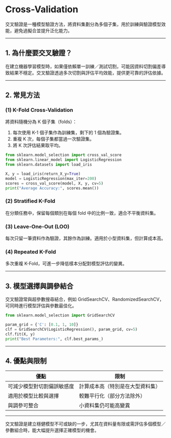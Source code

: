 # Cross-Validation

交叉驗證是一種模型驗證方法，將資料集劃分為多個子集，用於訓練與驗證模型效能，避免過擬合並提升泛化能力。

---

## 1. 為什麼要交叉驗證？

在建立機器學習模型時，如果僅依賴單一訓練／測試切割，可能因資料切割偏差導致結果不穩定。交叉驗證透過多次切割與評估平均效能，提供更可靠的評估依據。

---

## 2. 常見方法

### (1) K-Fold Cross-Validation

將資料隨機分為 K 個子集（folds）：

1. 每次使用 K-1 個子集作為訓練集，剩下的 1 個為驗證集。
2. 重複 K 次，每個子集都當過一次驗證集。
3. 將 K 次評估結果取平均。

```python
from sklearn.model_selection import cross_val_score
from sklearn.linear_model import LogisticRegression
from sklearn.datasets import load_iris

X, y = load_iris(return_X_y=True)
model = LogisticRegression(max_iter=200)
scores = cross_val_score(model, X, y, cv=5)
print("Average Accuracy:", scores.mean())
```

### (2) Stratified K-Fold

在分類任務中，保留每個類別在每個 fold 中的比例一致，適合不平衡資料集。

### (3) Leave-One-Out (LOO)

每次只留一筆資料作為驗證，其餘作為訓練。適用於小型資料集，但計算成本高。

### (4) Repeated K-Fold

多次重複 K-Fold，可進一步降低樣本分配對模型評估的變異。

---

## 3. 模型選擇與調參結合

交叉驗證常與超參數搜尋結合，例如 GridSearchCV、RandomizedSearchCV，可同時進行模型評估與參數最佳化。

```python
from sklearn.model_selection import GridSearchCV

param_grid = {'C': [0.1, 1, 10]}
clf = GridSearchCV(LogisticRegression(), param_grid, cv=5)
clf.fit(X, y)
print("Best Parameters:", clf.best_params_)
```

---

## 4. 優點與限制

| 優點            | 限制               |
| ------------- | ---------------- |
| 可減少模型對切割偏誤敏感度 | 計算成本高（特別是在大型資料集） |
| 適用於模型比較與選擇    | 較難平行化（部分方法除外）    |
| 與調參可整合        | 小資料集仍可能高變異       |

---

交叉驗證是建立穩健模型不可或缺的一步，尤其在資料量有限或需評估多個模型／參數組合時，能大幅提升選擇正確模型的機會。
